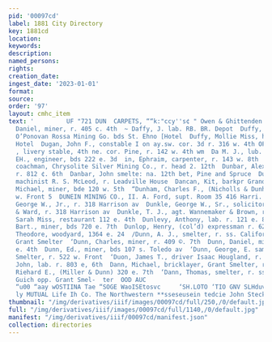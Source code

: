 ```yaml
---
pid: '00097cd'
label: 1881 City Directory
key: 1881cd
location: 
keywords: 
description: 
named_persons: 
rights: 
creation_date: 
ingest_date: '2023-01-01'
format: 
source: 
order: '97'
layout: cmhc_item
text: '         UF "721 DUN  CARPETS, ““k:"ccy''s¢ " Owen & Ghittenden’s,        Duffy,
  Daniel, miner, r. 405 c. 4th  ~ Daffy, J. lab. RB. BR. Depot  Duffy, Michael, engineer
  O’Ponovan Rossa Mining Go. bds St. Ehno [Hotel  Duffy, Mollie Miss, housekpr Clarendon
  Hotel  Dugan, John F., constable I on ay.sw. cor. 3d r. 316 w. 4th OF  Duggan, Ma:
  , livery stable, 4th ne. cor. Pine, r. 142 w. 4th wm  Da M. J., lub. r. 607 n. Mazel  John
  EH., engineer, bds 222 e. 3d  in, Ephraim, carpenter, r. 143 w. 8th  Dumas, L. If,
  coachman, Chrysolite Silver Mining Co., r. head 2. 12th  Dunbar, Alexander, miner,
  r. 812 ¢. 6th  Danbar, John smelte: na. 12th bet, Pine and Spruce  Duncan, Henry,
  machinist R. S. McLeod, r. Leadville House  Dancan, Kit, barkpr Grand Central Theatre  Dundon,
  Michael, miner, bde 120 w. 5th  “Dunham, Charles F., (Nicholls & Dunham) r. 121
  w. Front 5  DUNEIN MINING CO., II. A. Ford, supt. Room 35 416 Harri. son av  Dunkle,
  George W., Jr., r. 318 Harrison av  Dunkle, George W., Sr., solicitor Longshore
  & Ward, r. 318 Harrison av  Dunkle, T. J., agt. Wannemaker & Brown, r. 106 e. 6th  Dunlap,
  Sarah Miss, restaurant 112 e. 4th  Dunlevy, Anthony, lab. r. 121 e. 8th  Dunley,
  Bart., miner, bds 720 e. 7th  Dunlop, Henry, (col’d) expressman r. 620 w. 2d  ‘Danmire,
  Theodore, woodyard, 1364 e. 24  /Dunn, A. J., smelter, r. ss. California Guich opp.
  Grant Smelter  ‘Dunn, Charles, miner, r. 409 ©. 7th  Dunn, Daniel, miner, bds 426
  e. 4th  Dunn, Ed., miner, bds 107 s. Toledo av  ‘Dunn, George, E. sampler Grant
  Smelter, r. 522 w. Front  ‘Duon, James T., driver Isaac Hougland, r. 138 w. Front  Dunn,
  John, lab. r. 803 e, 6th  Dann, Michael, bricklayer, Grant Smelter, r. 508 e. 4th  ''sDunn,
  Riehard E., (Miller & Dunn) 320 e. 7th  ‘Dann, Thomas, smelter, r. ss. California
  Guich opp. Grant Smel-  ter  OOD AUC                                                             ip
  “u00 “aay wOSTIINA Tae “SOGE WaoISEtosvc     ‘SH.LOTO ‘TIO GNV SLHduvO  4 is the
  ly MUTUAL Life Ih Co. The Northwestern **sseseusein tedcie John Steck Aer. '
thumbnail: "/img/derivatives/iiif/images/00097cd/full/250,/0/default.jpg"
full: "/img/derivatives/iiif/images/00097cd/full/1140,/0/default.jpg"
manifest: "/img/derivatives/iiif/00097cd/manifest.json"
collection: directories
---
```

